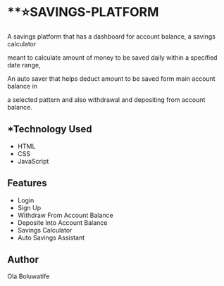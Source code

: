 # **⭐SAVINGS-PLATFORM
A savings platform that has a dashboard for account balance, a savings calculator 

meant to calculate amount of money to be saved daily within a specified date range,

An auto saver that helps deduct amount to be saved form main account balance in 

a selected pattern and also  withdrawal and depositing from account balance.

## *Technology Used
- HTML
- CSS
- JavaScript

## Features
- Login
- Sign Up
- Withdraw From Account Balance
- Deposite Into Account Balance
- Savings Calculator
- Auto Savings Assistant

## Author
Ola Boluwatife
